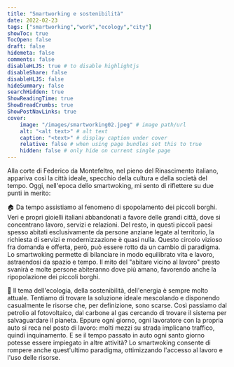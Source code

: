 ```yaml
---
title: "Smartworking e sostenibilità"
date: 2022-02-23
tags: ["smartworking","work","ecology","city"]
showToc: true
TocOpen: false
draft: false
hidemeta: false
comments: false
disableHLJS: true # to disable highlightjs
disableShare: false
disableHLJS: false
hideSummary: false
searchHidden: true
ShowReadingTime: true
ShowBreadCrumbs: true
ShowPostNavLinks: true
cover:
    image: "/images/smartworking02.jpeg" # image path/url
    alt: "<alt text>" # alt text
    caption: "<text>" # display caption under cover
    relative: false # when using page bundles set this to true
    hidden: false # only hide on current single page
---
```

Alla corte di Federico da Montefeltro, nel pieno del Rinascimento italiano, appariva così la città ideale, specchio della cultura e della società del tempo. Oggi, nell'epoca dello smartwoking, mi sento di riflettere su due punti in merito: 

🏠 Da tempo assistiamo al fenomeno di spopolamento dei piccoli borghi. Veri e propri gioielli italiani abbandonati a favore delle grandi città, dove si concentrano lavoro, servizi e relazioni. Del resto, in questi piccoli paesi spesso abitati esclusivamente da persone anziane legate al territorio, la richiesta di servizi e modernizzazione è quasi nulla. Questo circolo vizioso fra domanda e offerta, però, può essere rotto da un cambio di paradigma. Lo smartwoking permette di bilanciare in modo equilibrato vita e lavoro, astraendosi da spazio e tempo. Il mito del "abitare vicino al lavoro" presto svanirà e molte persone abiteranno dove più amano, favorendo anche la ripopolazione dei piccoli borghi. 

🚗 Il tema dell'ecologia, della sostenibilità, dell'energia è sempre molto attuale. Tentiamo di trovare la soluzione ideale mescolando e disponendo casualmente le risorse che, per definizione, sono scarse. Così passiamo dal petrolio al fotovoltaico, dal carbone al gas cercando di trovare il sistema per salvaguardare il pianeta. Eppure ogni giorno, ogni lavoratore con la propria auto si reca nel posto di lavoro: molti mezzi su strada implicano traffico, quindi inquinamento. E se il tempo passato in auto ogni santo giorno potesse essere impiegato in altre attività? Lo smartwoking consente di rompere anche quest'ultimo paradigma, ottimizzando l'accesso al lavoro e l'uso delle risorse.
